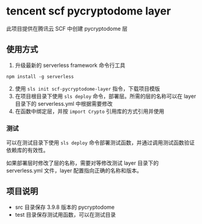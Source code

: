 # tencent scf pycryptodome layer

此项目提供在腾讯云 SCF 中创建 pycryptodome 层

## 使用方式

1. 升级最新的 serverless framework 命令行工具
```
npm install -g serverless
```
2. 使用 `sls init scf-pycryptodome-layer` 指令，下载项目模版
3. 在项目根目录下使用 `sls deploy` 命令，部署层。所需的层的名称可以在 layer 目录下的 serverless.yml 中根据需要修改
4. 在函数中绑定层，并按 `import Crypto` 引用库的方式引用并使用

### 测试

可以在测试目录下使用 `sls deploy` 命令部署测试函数，并通过调用测试函数验证依赖库的有效性。

如果部署层时修改了层的名称，需要对等修改测试 layer 目录下的 serverless.yml 文件，layer 配置指向正确的名称和版本。

## 项目说明

* src 目录保存 3.9.8 版本的 pycryptodome
* test 目录保存测试用函数，可以在测试目录

